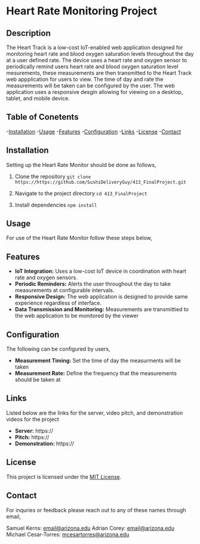 # Heart Rate Monitoring Project

## Description

The Heart Track is a low-cost IoT-enabled web application designed for monitoring heart rate and blood oxygen 
saturation levels throughout the day at a user defined rate. The device uses a heart rate and oxygen sensor
to periodically remind users heart rate and blood oxygen saturation level mesurements, these measurements are then
transmitted to the Heart Track web appplication for users to view. The time of day and rate the measurements will be 
taken can be configured by the user. The web application uses a responsive desgin allowing for viewing on a desktop,
tablet, and mobile device.

## Table of Conetents

-[Installation](#installation)
-[Usage](#usage)
-[Features](#features)
-[Configuration](#configuration)
-[Links](#links)
-[License](#lincense)
-[Contact](#contact)

## Installation

Setting up the Heart Rate Monitor should be done as follows,

1. Clone the repository
`git clone https://https://github.com/SushiDeliveryGuy/413_FinalProject.git`

2. Navigate to the project directory
`cd 413_FinalProject`

3. Install dependencies
`npm install`

## Usage

For use of the Heart Rate Monitor follow these steps below,


## Features

* **IoT Integration:** Uses a low-cost IoT device in coordination with heart rate and oxygen sensors.
* **Periodic Reminders:** Alerts the user throughout the day to take measurements at configurable intervals.
* **Responsive Design:** The web application is designed to provide same experience regardless of interface.
* **Data Transmission and Monitoring:** Measurements are transmittied to the web application to be monitored by the viewer

## Configuration

The following can be configured by users,

* **Measurement Timing:** Set the time of day the measurments will be taken
* **Measurement Rate:** Define the frequency that the measurements should be taken at

## Links

Listed below are the links for the server, video pitch, and demonstration videos for the project

* **Server:** https://
* **Pitch:** https://
* **Demonstration:** https://

## License

This project is licensed under the [MIT License](LICENSE).

## Contact

For inquries or feedback please reach out to any of these names through email,

Samuel Kerns: email@arizona.edu
Adrian Corey: email@arizona.edu
Michael Cesar-Torres: mcesartorres@arizona.edu

